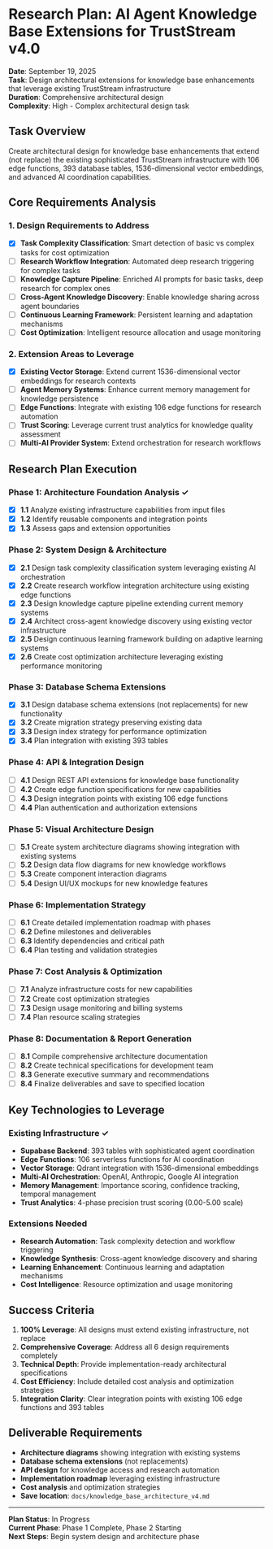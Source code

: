 # Research Plan: AI Agent Knowledge Base Extensions for TrustStream v4.0

**Date**: September 19, 2025  
**Task**: Design architectural extensions for knowledge base enhancements that leverage existing TrustStream infrastructure  
**Duration**: Comprehensive architectural design  
**Complexity**: High - Complex architectural design task  

## Task Overview

Create architectural design for knowledge base enhancements that extend (not replace) the existing sophisticated TrustStream infrastructure with 106 edge functions, 393 database tables, 1536-dimensional vector embeddings, and advanced AI coordination capabilities.

## Core Requirements Analysis

### 1. Design Requirements to Address
- [x] **Task Complexity Classification**: Smart detection of basic vs complex tasks for cost optimization
- [ ] **Research Workflow Integration**: Automated deep research triggering for complex tasks
- [ ] **Knowledge Capture Pipeline**: Enriched AI prompts for basic tasks, deep research for complex ones
- [ ] **Cross-Agent Knowledge Discovery**: Enable knowledge sharing across agent boundaries
- [ ] **Continuous Learning Framework**: Persistent learning and adaptation mechanisms
- [ ] **Cost Optimization**: Intelligent resource allocation and usage monitoring

### 2. Extension Areas to Leverage
- [x] **Existing Vector Storage**: Extend current 1536-dimensional vector embeddings for research contexts
- [ ] **Agent Memory Systems**: Enhance current memory management for knowledge persistence
- [ ] **Edge Functions**: Integrate with existing 106 edge functions for research automation
- [ ] **Trust Scoring**: Leverage current trust analytics for knowledge quality assessment
- [ ] **Multi-AI Provider System**: Extend orchestration for research workflows

## Research Plan Execution

### Phase 1: Architecture Foundation Analysis ✓
- [x] **1.1** Analyze existing infrastructure capabilities from input files
- [x] **1.2** Identify reusable components and integration points
- [x] **1.3** Assess gaps and extension opportunities

### Phase 2: System Design & Architecture
- [x] **2.1** Design task complexity classification system leveraging existing AI orchestration
- [x] **2.2** Create research workflow integration architecture using existing edge functions
- [x] **2.3** Design knowledge capture pipeline extending current memory systems
- [x] **2.4** Architect cross-agent knowledge discovery using existing vector infrastructure
- [x] **2.5** Design continuous learning framework building on adaptive learning systems
- [x] **2.6** Create cost optimization architecture leveraging existing performance monitoring

### Phase 3: Database Schema Extensions
- [x] **3.1** Design database schema extensions (not replacements) for new functionality
- [x] **3.2** Create migration strategy preserving existing data
- [x] **3.3** Design index strategy for performance optimization
- [x] **3.4** Plan integration with existing 393 tables

### Phase 4: API & Integration Design
- [ ] **4.1** Design REST API extensions for knowledge base functionality
- [ ] **4.2** Create edge function specifications for new capabilities
- [ ] **4.3** Design integration points with existing 106 edge functions
- [ ] **4.4** Plan authentication and authorization extensions

### Phase 5: Visual Architecture Design
- [ ] **5.1** Create system architecture diagrams showing integration with existing systems
- [ ] **5.2** Design data flow diagrams for new knowledge workflows
- [ ] **5.3** Create component interaction diagrams
- [ ] **5.4** Design UI/UX mockups for new knowledge features

### Phase 6: Implementation Strategy
- [ ] **6.1** Create detailed implementation roadmap with phases
- [ ] **6.2** Define milestones and deliverables
- [ ] **6.3** Identify dependencies and critical path
- [ ] **6.4** Plan testing and validation strategies

### Phase 7: Cost Analysis & Optimization
- [ ] **7.1** Analyze infrastructure costs for new capabilities
- [ ] **7.2** Create cost optimization strategies
- [ ] **7.3** Design usage monitoring and billing systems
- [ ] **7.4** Plan resource scaling strategies

### Phase 8: Documentation & Report Generation
- [ ] **8.1** Compile comprehensive architecture documentation
- [ ] **8.2** Create technical specifications for development team
- [ ] **8.3** Generate executive summary and recommendations
- [ ] **8.4** Finalize deliverables and save to specified location

## Key Technologies to Leverage

### Existing Infrastructure ✓
- **Supabase Backend**: 393 tables with sophisticated agent coordination
- **Edge Functions**: 106 serverless functions for AI coordination
- **Vector Storage**: Qdrant integration with 1536-dimensional embeddings
- **Multi-AI Orchestration**: OpenAI, Anthropic, Google AI integration
- **Memory Management**: Importance scoring, confidence tracking, temporal management
- **Trust Analytics**: 4-phase precision trust scoring (0.00-5.00 scale)

### Extensions Needed
- **Research Automation**: Task complexity detection and workflow triggering
- **Knowledge Synthesis**: Cross-agent knowledge discovery and sharing
- **Learning Enhancement**: Continuous learning and adaptation mechanisms
- **Cost Intelligence**: Resource optimization and usage monitoring

## Success Criteria

1. **100% Leverage**: All designs must extend existing infrastructure, not replace
2. **Comprehensive Coverage**: Address all 6 design requirements completely
3. **Technical Depth**: Provide implementation-ready architectural specifications
4. **Cost Efficiency**: Include detailed cost analysis and optimization strategies
5. **Integration Clarity**: Clear integration points with existing 106 edge functions and 393 tables

## Deliverable Requirements

- **Architecture diagrams** showing integration with existing systems
- **Database schema extensions** (not replacements)
- **API design** for knowledge access and research automation
- **Implementation roadmap** leveraging existing infrastructure
- **Cost analysis** and optimization strategies
- **Save location**: `docs/knowledge_base_architecture_v4.md`

---
**Plan Status**: In Progress  
**Current Phase**: Phase 1 Complete, Phase 2 Starting  
**Next Steps**: Begin system design and architecture phase